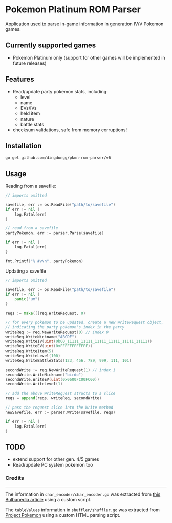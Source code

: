 # Pokemon Platinum ROM Parser
Application used to parse in-game information in generation IV/V Pokemon games.

## Currently supported games
- Pokemon Platinum only (support for other games will be implemented in future releases)

## Features
- Read/update party pokemon stats, including:
    - level
    - name
    - EVs/IVs
    - held item
    - nature
    - battle stats
- checksum validations, safe from memory corruptions!

## Installation
```sh
go get github.com/dingdongg/pkmn-rom-parser/v6
```

## Usage

Reading from a savefile:
```go
// imports omitted

savefile, err := os.ReadFile("path/to/savefile")
if err != nil {
    log.Fatal(err)
}

// read from a savefile
partyPokemon, err := parser.Parse(savefile)

if err != nil {
    log.Fatal(err)
}

fmt.Printf("% #v\n", partyPokemon)
```

Updating a savefile
```go
// imports omitted

savefile, err := os.ReadFile("path/to/savefile")
if err != nil {
    panic("um")
}

reqs := make([]req.WriteRequest, 0)

// for every pokemon to be updated, create a new WriteRequest object,  
// indicating the party pokemon's index in the party
writeReq := req.NewWriteRequest(0) // index 0
writeReq.WriteNickname("ABCDE")
writeReq.WriteIV(uint(0b00_11111_11111_11111_11111_11111_11111))
writeReq.WriteEV(uint(0xFFFFFFFFFFFF))
writeReq.WriteItem(5)
writeReq.WriteLevel(100)
writeReq.WriteBattleStats(123, 456, 789, 999, 111, 101)

secondWrite := req.NewWriteRequest(1) // index 1
secondWrite.WriteNickname("birdo")
secondWrite.WriteEV(uint(0x0600FC00FC00))
secondWrite.WriteLevel(1)

// add the above WriteRequest structs to a slice
reqs = append(reqs, writeReq, secondWrite)

// pass the request slice into the Write method
newSavefile, err := parser.Write(savefile, reqs)

if err != nil {
    log.Fatal(err)
}
```

## TODO
- extend support for other gen. 4/5 games
- Read/update PC system pokemon too

### Credits
---
The information in `char_encoder/char_encoder.go` was extracted from [this Bulbapedia article](https://bulbapedia.bulbagarden.net/wiki/Character_encoding_(Generation_IV)) using a custom script.

The `tableValues` information in `shuffler/shuffler.go` was extracted from [Project Pokemon](https://projectpokemon.org/home/docs/gen-4/pkm-structure-r65/) using a custom HTML parsing script.